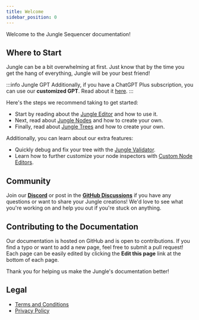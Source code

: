 ```yaml
---
title: Welcome
sidebar_position: 0
---
```


Welcome to the Jungle Sequencer documentation!

## Where to Start

Jungle can be a bit overwhelming at first. Just know that by the time you get the hang of everything, Jungle will be
your best friend!

:::info Jungle GPT
Additionally, if you have a ChatGPT Plus subscription, you can use our **customized GPT**. 
Read about it [here](/docs/get-started/jungle-gpt).
:::

Here's the steps we recommend taking to get started:
- Start by reading about the [Jungle Editor](/docs/using-the-editor/jungle-editor) and how to use it.
- Next, read about [Jungle Nodes](/docs/jungle-nodes) and how to create your own.
- Finally, read about [Jungle Trees](/docs/jungle-tree) and how to create your own.

Additionally, you can learn about our extra features:
- Quickly debug and fix your tree with the [Jungle Validator](/docs/using-the-editor/jungle-validator).
- Learn how to further customize your node inspectors with
[Custom Node Editors](/docs/jungle-nodes/advanced/custom-node-inspectors).

## Community

Join our **[Discord](https://discord.gg/M3XwHzbuPc)** or post in the 
**[GitHub Discussions](https://github.com/Jacked-Up/junglesequencer.com/discussions)** if you have any questions or
want to share your Jungle creations! We'd love to see what you're working on and help you out if you're stuck on 
anything.

## Contributing to the Documentation

Our documentation is hosted on GitHub and is open to contributions. If you find a typo or want to add a new page, feel 
free to submit a pull request! Each page can be easily edited by clicking the **Edit this page** link at the bottom of
each page.

Thank you for helping us make the Jungle's documentation better!

## Legal

- [Terms and Conditions](https://jackedupsoftware.com/legal/terms-and-conditions)
- [Privacy Policy](https://jackedupsoftware.com/legal/privacy-policy)
